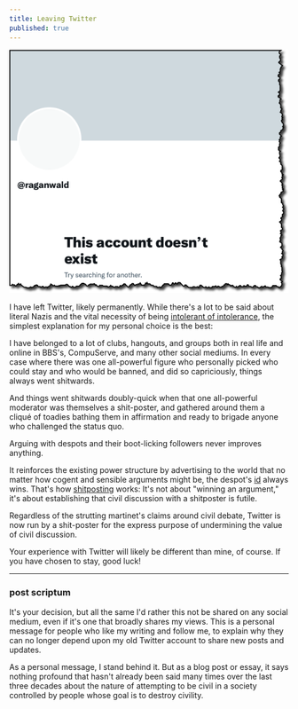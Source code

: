 ```yaml
---
title: Leaving Twitter
published: true
---
```


![This account doesn't exist](/assets/images/twitter.png)

I have left Twitter, likely permanently. While there's a lot to be said about literal Nazis and the vital necessity of being [intolerant of intolerance][paradox], the simplest explanation for my personal choice is the best:

I have belonged to a lot of clubs, hangouts, and groups both in real life and online in BBS's, CompuServe, and many other social mediums. In every case where there was one all-powerful figure who personally picked who could stay and who would be banned, and did so capriciously, things always went shitwards.

And things went shitwards doubly-quick when that one all-powerful moderator was themselves a shit-poster, and gathered around them a cliqué of toadies bathing them in affirmation and ready to brigade anyone who challenged the status quo.

Arguing with despots and their boot-licking followers never improves anything.

It reinforces the existing power structure by advertising to the world that no matter how cogent and sensible arguments might be, the despot's [id] always wins. That's how [shitposting] works: It's not about "winning an argument," it's about establishing that civil discussion with a shitposter is futile.

Regardless of the strutting martinet's claims around civil debate, Twitter is now run by a shit-poster for the express purpose of undermining the value of civil discussion.

Your experience with Twitter will likely be different than mine, of course. If you have chosen to stay, good luck!

[paradox]: https://en.wikipedia.org/wiki/Paradox_of_tolerance "The Paradox of Tolerance"
[id]: https://en.wikipedia.org/wiki/Id,_ego_and_super-ego "Id, Ego, and Superego"
[shitposting]: https://en.wikipedia.org/wiki/Shitposting
[Crooked Timber]: https://crookedtimber.org/2018/03/21/liberals-against-progressives/#comment-729288 "The Travesty of Liberalism"

---

### post scriptum

It's your decision, but all the same I'd rather this not be shared on any social medium, even if it's one that broadly shares my views. This is a personal message for people who like my writing and follow me, to explain why they can no longer depend upon my old Twitter account to share new posts and updates.

As a personal message, I stand behind it. But as a blog post or essay, it says nothing profound that hasn't already been said many times over the last three decades about the nature of attempting to be civil in a society controlled by people whose goal is to destroy civility.
